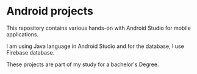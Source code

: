 # Android projects

This repository contains various hands-on with Android Studio for mobile applications.

I am using Java language in Android Studio and for the database, I use Firebase database.

These projects are part of my study for a bachelor's Degree.
